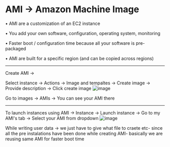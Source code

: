 # AMI -> Amazon Machine Image
• AMI are a customization of an EC2 instance

• You add your own software, configuration, operating system, monitoring

• Faster boot / configuration time because all your software is pre-packaged

• AMI are built for a specific region (and can be copied across regions)
__________________________________________________
Create AMI ->

Select instance -> Actions -> Image and tempaltes -> Create image -> Provide description -> Click create image
![image](https://user-images.githubusercontent.com/107784718/212532418-cf877a31-50af-4aff-936c-430aa89f2ba8.png)

Go to images -> AMIs -> You can see your AMI there
____________________________________________________
To launch instances using AMI ->
Instance -> Launch instance -> Go to my AMI's tab -> Select your AMI from dropdown
![image](https://user-images.githubusercontent.com/107784718/212532475-56b89f3d-1ef4-4b64-a278-8305cfd0d8ef.png)

While writing user data -> we just have to give what file to craete etc- since all the pre instalations have been done while creating AMI- basically we are reusing same AMI for faster boot time
